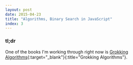 ```yaml
---
layout: post
date: 2015-04-23
title: "Algorithms, Binary Search in JavaScript"
index: 3
---
```


### tl;dr

One of the books I'm working through right now is
[Grokking Algorithms]('http://www.amazon.com/Grokking-Algorithms-illustrated-programmers-curious/dp/1617292230'){:target="_blank"}{:title="Grokking Algorithms"}.
